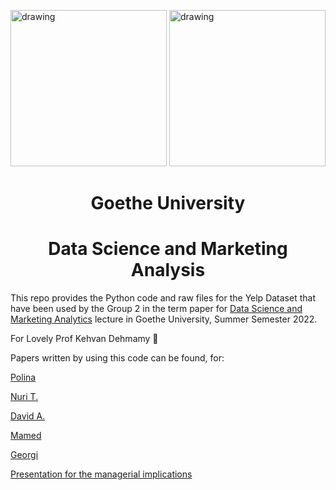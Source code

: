 <img src="https://upload.wikimedia.org/wikipedia/commons/a/ad/Yelp_Logo.svg" alt="drawing" width="250"/> <img src="https://upload.wikimedia.org/wikipedia/commons/1/1e/Logo-Goethe-University-Frankfurt-am-Main.svg" alt="drawing" width="250"/>



<center> <h1>Goethe University</h1> </center>
<center> <h1>Data Science and Marketing Analysis</h1> </center>

This repo provides the Python code and raw files for the Yelp Dataset that have been used by the Group 2 in the term paper for [Data Science and Marketing Analytics](https://qis.server.uni-frankfurt.de/qisserver/rds?state=verpublish&status=init&vmfile=no&publishid=331679&moduleCall=webInfo&publishConfFile=webInfo&publishSubDir=veranstaltung) lecture in Goethe University, Summer Semester 2022. 

For Lovely Prof Kehvan Dehmamy :smiling_face_with_three_hearts:

Papers written by using this code can be found, for:

[Polina](https://link-url-here.org)

[Nuri T.](https://link-url-here.org)

[David A.](https://link-url-here.org)

[Mamed](https://link-url-here.org)

[Georgi](https://link-url-here.org)

[Presentation for the managerial implications](xx)
